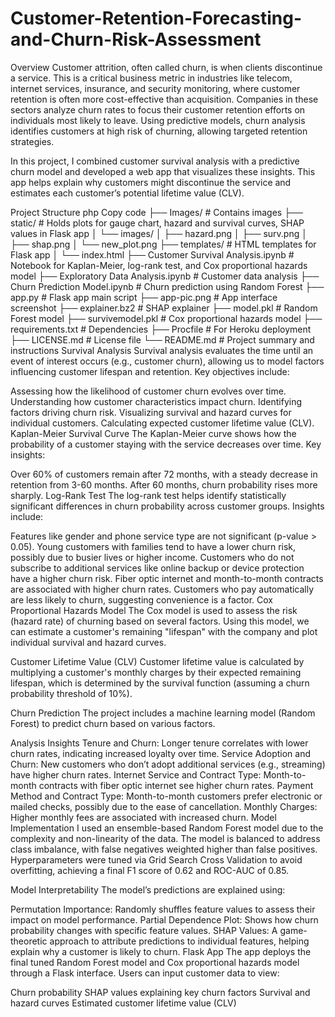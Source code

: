 # Customer-Retention-Forecasting-and-Churn-Risk-Assessment
Overview
Customer attrition, often called churn, is when clients discontinue a service. This is a critical business metric in industries like telecom, internet services, insurance, and security monitoring, where customer retention is often more cost-effective than acquisition. Companies in these sectors analyze churn rates to focus their customer retention efforts on individuals most likely to leave. Using predictive models, churn analysis identifies customers at high risk of churning, allowing targeted retention strategies.

In this project, I combined customer survival analysis with a predictive churn model and developed a web app that visualizes these insights. This app helps explain why customers might discontinue the service and estimates each customer’s potential lifetime value (CLV).

Project Structure
php
Copy code
├── Images/                             # Contains images
├── static/                             # Holds plots for gauge chart, hazard and survival curves, SHAP values in Flask app
│   └── images/
│       ├── hazard.png
│       ├── surv.png
│       ├── shap.png
│       └── new_plot.png
├── templates/                          # HTML templates for Flask app
│   └── index.html
├── Customer Survival Analysis.ipynb    # Notebook for Kaplan-Meier, log-rank test, and Cox proportional hazards model
├── Exploratory Data Analysis.ipynb     # Customer data analysis
├── Churn Prediction Model.ipynb        # Churn prediction using Random Forest
├── app.py                              # Flask app main script
├── app-pic.png                         # App interface screenshot
├── explainer.bz2                       # SHAP explainer
├── model.pkl                           # Random Forest model
├── survivemodel.pkl                    # Cox proportional hazards model
├── requirements.txt                    # Dependencies
├── Procfile                            # For Heroku deployment
├── LICENSE.md                          # License file
└── README.md                           # Project summary and instructions
Survival Analysis
Survival analysis evaluates the time until an event of interest occurs (e.g., customer churn), allowing us to model factors influencing customer lifespan and retention. Key objectives include:

Assessing how the likelihood of customer churn evolves over time.
Understanding how customer characteristics impact churn.
Identifying factors driving churn risk.
Visualizing survival and hazard curves for individual customers.
Calculating expected customer lifetime value (CLV).
Kaplan-Meier Survival Curve
The Kaplan-Meier curve shows how the probability of a customer staying with the service decreases over time. Key insights:

Over 60% of customers remain after 72 months, with a steady decrease in retention from 3-60 months.
After 60 months, churn probability rises more sharply.
Log-Rank Test
The log-rank test helps identify statistically significant differences in churn probability across customer groups. Insights include:

Features like gender and phone service type are not significant (p-value > 0.05).
Young customers with families tend to have a lower churn risk, possibly due to busier lives or higher income.
Customers who do not subscribe to additional services like online backup or device protection have a higher churn risk.
Fiber optic internet and month-to-month contracts are associated with higher churn rates.
Customers who pay automatically are less likely to churn, suggesting convenience is a factor.
Cox Proportional Hazards Model
The Cox model is used to assess the risk (hazard rate) of churning based on several factors. Using this model, we can estimate a customer's remaining "lifespan" with the company and plot individual survival and hazard curves.

Customer Lifetime Value (CLV)
Customer lifetime value is calculated by multiplying a customer's monthly charges by their expected remaining lifespan, which is determined by the survival function (assuming a churn probability threshold of 10%).

Churn Prediction
The project includes a machine learning model (Random Forest) to predict churn based on various factors.

Analysis Insights
Tenure and Churn: Longer tenure correlates with lower churn rates, indicating increased loyalty over time.
Service Adoption and Churn: New customers who don’t adopt additional services (e.g., streaming) have higher churn rates.
Internet Service and Contract Type: Month-to-month contracts with fiber optic internet see higher churn rates.
Payment Method and Contract Type: Month-to-month customers prefer electronic or mailed checks, possibly due to the ease of cancellation.
Monthly Charges: Higher monthly fees are associated with increased churn.
Model Implementation
I used an ensemble-based Random Forest model due to the complexity and non-linearity of the data. The model is balanced to address class imbalance, with false negatives weighted higher than false positives. Hyperparameters were tuned via Grid Search Cross Validation to avoid overfitting, achieving a final F1 score of 0.62 and ROC-AUC of 0.85.

Model Interpretability
The model’s predictions are explained using:

Permutation Importance: Randomly shuffles feature values to assess their impact on model performance.
Partial Dependence Plot: Shows how churn probability changes with specific feature values.
SHAP Values: A game-theoretic approach to attribute predictions to individual features, helping explain why a customer is likely to churn.
Flask App
The app deploys the final tuned Random Forest model and Cox proportional hazards model through a Flask interface. Users can input customer data to view:

Churn probability
SHAP values explaining key churn factors
Survival and hazard curves
Estimated customer lifetime value (CLV)
